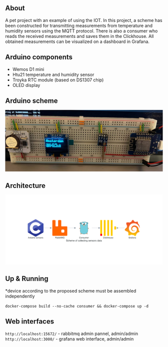 ## About

A pet project with an example of using the IOT. In this project, a scheme has been constructed for transmitting measurements from temperature and humidity sensors using the MQTT protocol. There is also a consumer who reads the received measurements and saves them in the Clickhouse. All obtained measurements can be visualized on a dashboard in Grafana.

## Arduino components

- Wemos D1 mini
- Htu21 temperature and humidity sensor
- Troyka RTC module (based on DS1307 chip)
- OLED display

## Arduino scheme

![scheme](scheme.jpeg)

## Architecture

![system components](scheme_of_collecting_sensors_data.png)

## Up & Running

*device according to the proposed scheme must be assembled independently

`docker-compose build --no-cache consumer && docker-compose up -d`

## Web interfaces
`http://localhost:15672/` - rabbitmq admin pannel, admin/admin  
`http://localhost:3000/`  - grafana web interface, admin/admin  